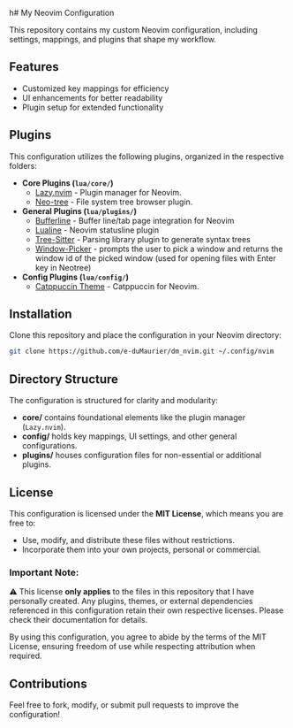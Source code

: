 h# My Neovim Configuration

This repository contains my custom Neovim configuration, including settings, mappings, and plugins that shape my workflow.

## Features
- Customized key mappings for efficiency
- UI enhancements for better readability
- Plugin setup for extended functionality

## Plugins
This configuration utilizes the following plugins, organized in the respective folders:

- **Core Plugins (`lua/core/`)**  
  - [Lazy.nvim](https://lazy.folke.io/) - Plugin manager for Neovim.
  - [Neo-tree](https://github.com/nvim-neo-tree/neo-tree.nvim) - File system tree browser plugin.
- **General Plugins (`lua/plugins/`)**
  - [Bufferline](https://github.com/akinsho/bufferline.nvim) - Buffer line/tab page integration for Neovim
  - [Lualine](https://github.com/nvim-lualine/lualine.nvim) - Neovim statusline plugin
  - [Tree-Sitter](https://github.com/nvim-treesitter/nvim-treesitter) - Parsing library plugin to generate syntax trees
  - [Window-Picker](https://github.com/s1n7ax/nvim-window-picker) - prompts the user to pick a window and returns the window id of the picked window (used for opening files with Enter key in Neotree)
- **Config Plugins (`lua/config/`)**
  - [Catppuccin Theme](https://github.com/catppuccin/nvim) - Catppuccin for Neovim.

## Installation
Clone this repository and place the configuration in your Neovim directory:
```sh
git clone https://github.com/e-duMaurier/dm_nvim.git ~/.config/nvim
```

## Directory Structure
The configuration is structured for clarity and modularity:
- **core/** contains foundational elements like the plugin manager (`Lazy.nvim`).
- **config/** holds key mappings, UI settings, and other general configurations.
- **plugins/** houses configuration files for non-essential or additional plugins.

## License
This configuration is licensed under the **MIT License**, which means you are free to:
- Use, modify, and distribute these files without restrictions.
- Incorporate them into your own projects, personal or commercial.

### Important Note:
⚠️ This license **only applies** to the files in this repository that I have personally created. Any plugins, themes, or external dependencies referenced in this configuration retain their own respective licenses. Please check their documentation for details.

By using this configuration, you agree to abide by the terms of the MIT License, ensuring freedom of use while respecting attribution when required.

## Contributions
Feel free to fork, modify, or submit pull requests to improve the configuration!

